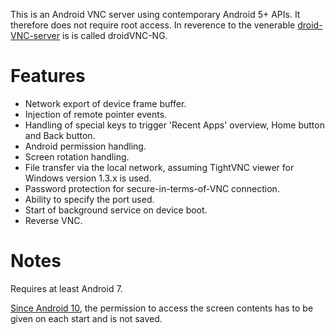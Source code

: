 This is an Android VNC server using contemporary Android 5+ APIs. It therefore does not require
root access. In reverence to the venerable [droid-VNC-server](https://github.com/oNaiPs/droidVncServer)
is is called droidVNC-NG.

# Features

* Network export of device frame buffer.
* Injection of remote pointer events.
* Handling of special keys to trigger 'Recent Apps' overview, Home button and Back button.
* Android permission handling.
* Screen rotation handling.
* File transfer via the local network, assuming TightVNC viewer for Windows version 1.3.x is used.
* Password protection for secure-in-terms-of-VNC connection.
* Ability to specify the port used.
* Start of background service on device boot.
* Reverse VNC.

# Notes

Requires at least Android 7.

[Since Android 10](https://developer.android.com/about/versions/10/privacy/changes#screen-contents),
the permission to access the screen contents has to be given on each start and is not saved.
